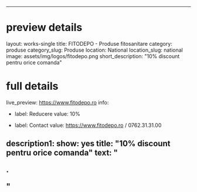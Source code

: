 
---
# preview details
layout: works-single
title: FITODEPO - Produse fitosanitare
category: produse
category_slug: Produse
location: National
location_slug: national
image: assets/img/logos/fitodepo.png
short_description: "10% discount pentru orice comanda"


# full details
live_preview: https://www.fitodepo.ro 
info:
  - label: Reducere
    value: 10%

  - label: Contact
    value: https://www.fitodepo.ro / 0762.31.31.00

description1:
  show: yes
  title:  "10% discount pentru orice comanda"
  text: "<p>.</p>"
---


